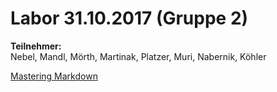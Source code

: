 # Labor 31.10.2017 (Gruppe 2)

**Teilnehmer:**  
Nebel, Mandl, Mörth, Martinak, Platzer, Muri, Nabernik, Köhler

[Mastering Markdown](https://guides.github.com/features/mastering-markdown/)
